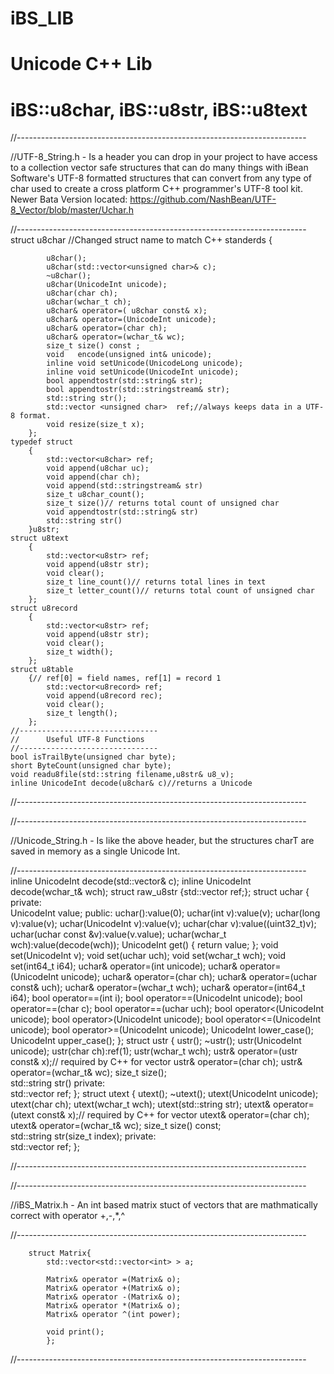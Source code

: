 # iBS_LIB
# Unicode C++ Lib
# iBS::u8char, iBS::u8str, iBS::u8text
//------------------------------------------------------------------------

//UTF-8_String.h - Is a header you can drop in your project to have access to a collection vector safe structures that can do many things with iBean Software's UTF-8 formatted structures that can convert from any type of char used to create a cross platform C++ programmer's UTF-8 tool kit. 
Newer Bata Version located: https://github.com/NashBean/UTF-8_Vector/blob/master/Uchar.h

//------------------------------------------------------------------------
    struct  u8char  //Changed struct name to match C++ standerds
        {     

            u8char();
            u8char(std::vector<unsigned char>& c);
            ~u8char();
            u8char(UnicodeInt unicode);
            u8char(char ch);
            u8char(wchar_t ch);
            u8char& operator=( u8char const& x);
            u8char& operator=(UnicodeInt unicode);
            u8char& operator=(char ch);
            u8char& operator=(wchar_t& wc);
            size_t size() const ;
            void   encode(unsigned int& unicode); 
            inline void setUnicode(UnicodeLong unicode);
            inline void setUnicode(UnicodeInt unicode);
            bool appendtostr(std::string& str);
            bool appendtostr(std::stringstream& str);
            std::string str();
            std::vector <unsigned char>  ref;//always keeps data in a UTF-8 format.
            void resize(size_t x);
        };
    typedef struct 
        {
            std::vector<u8char> ref;
            void append(u8char uc);
            void append(char ch);
            void append(std::stringstream& str)
            size_t u8char_count();
            size_t size()// returns total count of unsigned char
            void appendtostr(std::string& str)
            std::string str()
        }u8str;
    struct u8text
        {
            std::vector<u8str> ref;
            void append(u8str str);
            void clear();
            size_t line_count()// returns total lines in text
            size_t letter_count()// returns total count of unsigned char
        };
    struct u8record
        {
            std::vector<u8str> ref;
            void append(u8str str);
            void clear();
            size_t width();
        };
    struct u8table
        {// ref[0] = field names, ref[1] = record 1
            std::vector<u8record> ref;
            void append(u8record rec);
            void clear();
            size_t length();
        };
    //-------------------------------
    //      Useful UTF-8 Functions
    //-------------------------------
    bool isTrailByte(unsigned char byte);
    short ByteCount(unsigned char byte);
    void readu8file(std::string filename,u8str& u8_v);    
    inline UnicodeInt decode(u8char& c)//returns a Unicode
//------------------------------------------------------------------------

//------------------------------------------------------------------------

//Unicode_String.h - Is like the above header, but the structures charT are saved in memory as a single Unicode Int.

//------------------------------------------------------------------------
    inline UnicodeInt decode(std::vector<char>& c);
    inline UnicodeInt decode(wchar_t& wch);
    struct raw_u8str {std::vector <unsigned char> ref;};
    struct uchar
        {
        private:    
            UnicodeInt value;
        public:
            uchar():value(0); 
            uchar(int v):value(v); 
            uchar(long v):value(v); 
            uchar(UnicodeInt v):value(v); 
            uchar(char v):value((uint32_t)v);
            uchar(uchar const &v):value(v.value); 
            uchar(wchar_t wch):value(decode(wch)); 
            UnicodeInt get() { return value; };
            void set(UnicodeInt v);
            void set(uchar uch);
            void set(wchar_t wch);
            void set(int64_t i64);
            uchar& operator=(int unicode);
            uchar& operator=(UnicodeInt unicode);
            uchar& operator=(char ch);
            uchar& operator=(uchar const& uch);
            uchar& operator=(wchar_t wch);
            uchar& operator=(int64_t i64);
            bool operator==(int i);
            bool operator==(UnicodeInt unicode);
            bool operator==(char c);
            bool operator==(uchar uch);
            bool operator<(UnicodeInt unicode);
            bool operator>(UnicodeInt unicode);
            bool operator<=(UnicodeInt unicode);
            bool operator>=(UnicodeInt unicode);
            UnicodeInt lower_case();
            UnicodeInt upper_case();
        };
    struct ustr
        {
            ustr();
            ~ustr();
            ustr(UnicodeInt unicode);
            ustr(char ch):ref(1);
            ustr(wchar_t wch);
            ustr& operator=(ustr const& x);// required by C++ for vector
            ustr& operator=(char ch);
            ustr& operator=(wchar_t& wc);
            size_t size();    
            std::string str()
        private:    
            std::vector<uchar> ref;
        };
    struct utext
        {
            utext();
            ~utext();
            utext(UnicodeInt unicode);
            utext(char ch);
            utext(wchar_t wch);
            utext(std::string str); 
            utext& operator=(utext const& x);// required by C++ for vector
            utext& operator=(char ch);
            utext& operator=(wchar_t& wc);
            size_t size() const;    
            std::string str(size_t index);
        private:    
            std::vector<ustr> ref;
        };

//------------------------------------------------------------------------


//------------------------------------------------------------------------

//iBS_Matrix.h - An int based matrix stuct of vectors that are mathmatically correct with operator +,-,*,^

//------------------------------------------------------------------------

        struct Matrix{
            std::vector<std::vector<int> > a; 

            Matrix& operator =(Matrix& o);
            Matrix& operator +(Matrix& o);
            Matrix& operator -(Matrix& o);
            Matrix& operator *(Matrix& o);
            Matrix& operator ^(int power);
            
            void print();
            };
//------------------------------------------------------------------------
